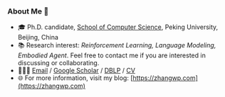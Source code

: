 ### About Me 🙌 

- 🎓 Ph.D. candidate, [School of Computer Science](https://cs.pku.edu.cn/), Peking University, Beijing, China
- 📚 Research interest: *Reinforcement Learning, Language Modeling, Embodied Agent*. Feel free to contact me if you are interested in discussing or collaborating.
- 🧑🏻‍💻 [Email](mailto:zawnpn@gmail.com) / [Google Scholar](https://scholar.google.com/citations?user=_IKNf9EAAAAJ) / [DBLP](https://dblp.org/pid/73/10693-2.html) / [CV](https://zhangwp.com/files/CV/ZWP_CV.pdf)
- 🌐 For more information, visit my blog: [https://zhangwp.com](https://zhangwp.com)
